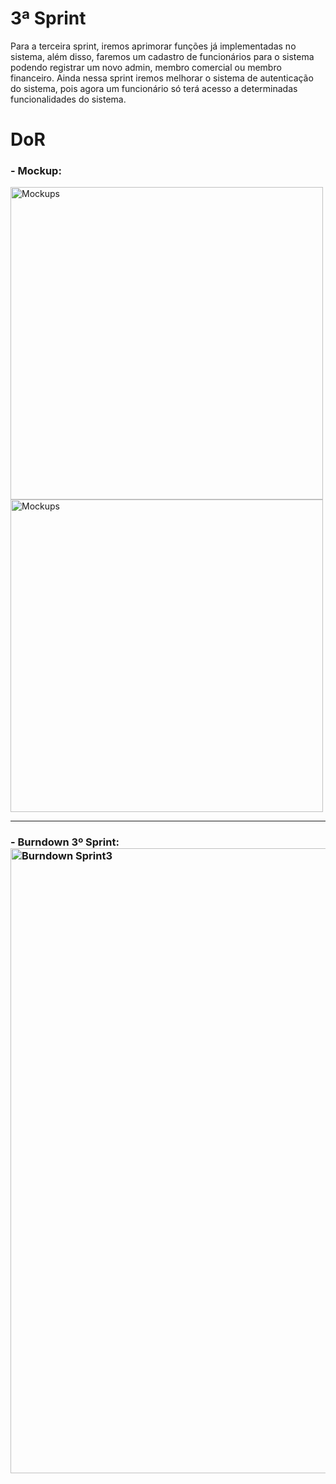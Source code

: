 
# 3ª Sprint
Para a terceira sprint, iremos aprimorar funções já implementadas no sistema, além disso, faremos um cadastro de funcionários para o sistema podendo registrar um novo admin, membro comercial ou membro financeiro. Ainda nessa sprint iremos melhorar o sistema de autenticação do sistema, pois agora um funcionário só terá acesso a determinadas funcionalidades do sistema.


# DoR

<h3>- Mockup: </h3>

<img src="" alt="Mockups" width="500"> <img src="" alt="Mockups" width="500">
                                                                      
                                                                                                                                                               
<hr>                                                                              


<h3>- Burndown 3º Sprint: <br>
<img src="" alt="Burndown Sprint3" width="1000">
